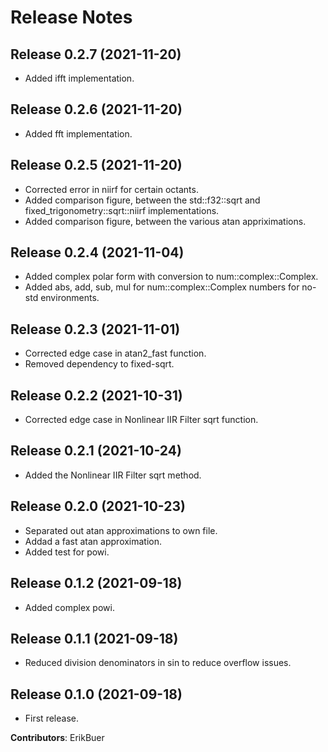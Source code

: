# Release Notes

## Release 0.2.7 (2021-11-20)

- Added ifft implementation.

## Release 0.2.6 (2021-11-20)

- Added fft implementation.

## Release 0.2.5 (2021-11-20)

- Corrected error in niirf for certain octants.
- Added comparison figure, between the std::f32::sqrt and fixed_trigonometry::sqrt::niirf implementations.
- Added comparison figure, between the various atan appriximations.

## Release 0.2.4 (2021-11-04)

- Added complex polar form with conversion to num::complex::Complex.
- Added abs, add, sub, mul for num::complex::Complex numbers for no-std environments.

## Release 0.2.3 (2021-11-01)

- Corrected edge case in atan2_fast function.
- Removed dependency to fixed-sqrt.

## Release 0.2.2 (2021-10-31)

- Corrected edge case in Nonlinear IIR Filter sqrt function.

## Release 0.2.1 (2021-10-24)

- Added the Nonlinear IIR Filter sqrt method.

## Release 0.2.0 (2021-10-23)

- Separated out atan approximations to own file.
- Addad a fast atan approximation.
- Added test for powi.

## Release 0.1.2 (2021-09-18)

- Added complex powi.

## Release 0.1.1 (2021-09-18)

- Reduced division denominators in sin to reduce overflow issues.

## Release 0.1.0 (2021-09-18)

- First release.

**Contributors**: ErikBuer
